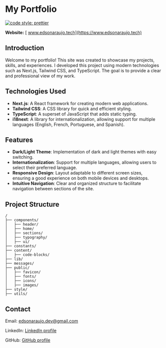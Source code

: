 # My Portfolio
[![code style: prettier](https://img.shields.io/badge/code_style-prettier-ff69b4.svg?style=flat-square)](https://github.com/prettier/prettier)

**Website:** [ www.edsonaraujo.tech](https://www.edsonaraujo.tech)

## Introduction

Welcome to my portfolio! This site was created to showcase my projects, skills, and experiences. I developed this project using modern technologies such as Next.js, Tailwind CSS, and TypeScript. The goal is to provide a clear and professional view of my work.


## Technologies Used

- **Next.js**: A React framework for creating modern web applications.
- **Tailwind CSS**: A CSS library for quick and efficient styling.
- **TypeScript**: A superset of JavaScript that adds static typing.
- **i18next**: A library for internationalization, allowing support for multiple languages (English, French, Portuguese, and Spanish).

## Features

- **Dark/Light Theme**: Implementation of dark and light themes with easy switching.
- **Internationalization**: Support for multiple languages, allowing users to select their preferred language.
- **Responsive Design**: Layout adaptable to different screen sizes, ensuring a good experience on both mobile devices and desktops.
- **Intuitive Navigation**: Clear and organized structure to facilitate navigation between sections of the site.

## Project Structure

```plaintext
/
├── components/
│   ├── header/
│   ├── home/
│   ├── sections/
│   ├── typography/
│   ├── ui/
├── constants/
├── content/
│   ├── code-blocks/
├── lib/
├── messages/
├── public/
│   ├── favicon/
│   ├── fonts/
│   ├── icons/
│   ├── images/
├── style/
├── utils/
```

## Contact
Email: edsonaraujo.dev@gmail.com

LinkedIn: [LinkedIn profile](https://www.linkedin.com/in/edson-alves-araujo/)

GitHub: [GitHub profile](https://github.com/edson-araujo)
